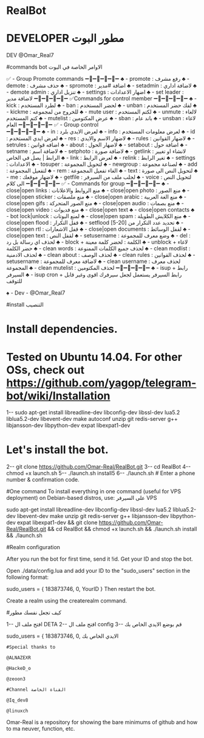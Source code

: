 # RealBot 

# DEVELOPER مطور البوت 

DEV @Omar_Real7

#commands bot الاوامر الخاصة في البوت

✅ - Group Promote  commands
➖🔸➖🔹➖🔸➖🔹➖
♣️ - promote : رفع مشرف
♣️ - demote : حذف مشرف 
♣️ - spromote : اضافة #مدير
♣️ - setadmin : لاضافة اداري
♣️ - demote admin : تنزيل اداري
♣️ - settings : اضهار الاعدادات
♣️ - set leader : لاضافة مدير
➖🔸➖🔹➖🔸➖🔹➖
✅Commands for control member
➖🔸➖🔹➖🔸➖🔹➖
♣️ - kick : لطرد المستخدم
♣️ - ban :  لحضر المستخدم
♣️ - unban : لفك حضر المستخدم
♣️ - kickme : للخروج من لمجموعه
♣️ - mute user : لكتم المستخدم
♣️ - unmute : لالغاء كتم المستخدم
♣️ - mutelist : عرض المكتومين
♣️ - sban : باند عام
♣️ - unsban : لاغاء العام
➖🔸➖🔹➖🔸➖🔹➖
✅ - Group control  
➖🔸➖🔹➖🔸➖🔹➖
♣️ - in : لعرض الايدي بلرد
♣️ - info : لعرض معلومات المستخدم
♣️ - id : لعرض ايدي المستخدم
♣️ - res : لاضهار الاسم والايدي
♣️ - rules : لاضهار القوانين
♣️ - setrules : اضافه قوانين
♣️ - about  : لاضهار الحول
♣️ - setabout : اضافة حول 
♣️ - setname : لاضافة اسم
♣️ - setphoto : لاضافة صورة
♣️ - getlink : لانشاء او تغيير الرابط | يصل في الخاص
♣️ - link : لعرض الرابط
♣️ - relink : تغير الرابط
♣️ - settings : الاعدادات
♣️ - tosuper : لتحويل المجموعة
♣️ - newgroup : لصناعة مجموعة
♣️ - add : لتفعيل المجموعة
♣️ - rem : الغاء تفعيل المجموعة
♣️ - text : لتحويل النص الى صورة
♣️ - me : لاضهار موقعك
♣️ - getfile : لجلب ملف من السيرفر
♣️ ️- voice : لتحويل النص الى كلام
➖🔸➖🔹➖🔸➖🔹➖
✅ - Commands for group
➖🔸➖🔹➖🔸➖🔹➖
♣️ - close|open links : منع الروابط والاعلانات
♣️ - close|open photo : منع الصور
♣️ - close|open sticker : منع ملصقات
♣️ - close|open arabic : منع الغة العربية
♣️ - close|open gifs : منع الصور المتحركة
♣️ - close|open audio : منع بصمات
♣️ - close|open video : منع فديوات
♣️ - close|open text
♣️ - close|open contacts
♣️ - bot lock|unlock : لمنع البوتات
♣️ - close|open spam : منع الكلايش الطويلة
♣️ - close|open flood : قفل التكرار
♣️ - setflood [5-20] تحديد عدد التكرار من
♣️ - close|open rtl : قفل الاشعارات
♣️ - close|open documents : لقفل الوسائط
♣️ - close|open text : لقفل النص
♣️ - setusername : وضع معرف للمجموعة
♣️ - del : لحذف اي رسالة بل رد
♣️ - block + الكلمة  : لحضر كلمة معينة
♣️ - unblock + لاغاء حضر الكلمة
♣️ - clean words : لحذف جميع الكلمات الممنوعة
♣️ - clean modlist : لحذف الادمنية
♣️ - clean about : لحذف الوصف
♣️ - clean rules : لحذف القوانين
♣️ - setusername : لاضافة معرف للمجموعة
♣️ - clean username : لحذف معرف المجموعة
♣️ - clean mutelist : لحذف المكتومين 
➖🔸➖🔹➖🔸➖🔹➖
♣️ - isup + رابط السيرفر
♣️ - isup cron + رابط السيرفر
يستعمل لجعل سيرفرك اقوى وغير قابل للتوقف 

♠️ - Dev - @Omar_Real7

#install التنصيب

# Install dependencies.
# Tested on Ubuntu 14.04. For other OSs, check out https://github.com/yagop/telegram-bot/wiki/Installation
1-- sudo apt-get install libreadline-dev libconfig-dev libssl-dev lua5.2 liblua5.2-dev libevent-dev make autoconf unzip git redis-server g++ libjansson-dev libpython-dev expat libexpat1-dev

# Let's install the bot.

2-- git clone https://github.com/Omar-Real/RealBot.git
3-- cd RealBot
4-- chmod +x launch.sh
5-- ./launch.sh install5
6-- ./launch.sh # Enter a phone number & confirmation code.

#One command
To install everything in one command (useful for VPS deployment) on Debian-based distros, use: 
على السيرفر VPS

sudo apt-get install libreadline-dev libconfig-dev libssl-dev lua5.2 liblua5.2-dev libevent-dev make unzip git redis-server g++ libjansson-dev libpython-dev expat libexpat1-dev && git clone https://github.com/Omar-Real/RealBot.git && cd RealBot && chmod +x launch.sh && ./launch.sh install && ./launch.sh


#Realm configuration 

After you run the bot for first time, send it !id. Get your ID and stop the bot.

Open ./data/config.lua and add your ID to the "sudo_users" section in the following format:

  sudo_users = {
    183873746,
    0,
    YourID
  }
Then restart the bot.

Create a realm using the createrealm command.

#كيف تجعل نفسك مطور

1-- افتح ملف ال DETA 
2-- افتح ملف ال config
3-- قم بوضع الايدي الخاص بك

  sudo_users = {
    183873746,
    0,
    الايدي الخاص بك 
    
    
    #Special thanks to 
    
    @ALNAZEXR
    
    @HackeD_o 
    
    @zeoon3 
    
    #Channel القناة الخاصة
    
    @Iq_dev8
    
    @linuxch 
Omar-Real is a repository for showing the bare minimums of github and how to ma neuver, function, etc.
